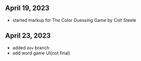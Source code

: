 ## April 19, 2023
* started markup for The Color Guessing Game by Colt Steele
## April 23, 2023
* added `dev` branch
* add word game UI(not final)